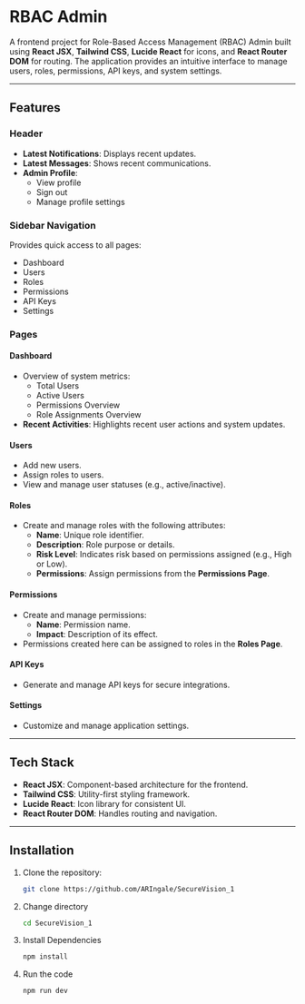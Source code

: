 # RBAC Admin

A frontend project for Role-Based Access Management (RBAC) Admin built using **React JSX**, **Tailwind CSS**, **Lucide React** for icons, and **React Router DOM** for routing. The application provides an intuitive interface to manage users, roles, permissions, API keys, and system settings.

---

## Features

### **Header**
- **Latest Notifications**: Displays recent updates.
- **Latest Messages**: Shows recent communications.
- **Admin Profile**:  
  - View profile  
  - Sign out  
  - Manage profile settings  

### **Sidebar Navigation**
Provides quick access to all pages:
- Dashboard
- Users
- Roles
- Permissions
- API Keys
- Settings

### **Pages**

#### **Dashboard**
- Overview of system metrics:
  - Total Users
  - Active Users
  - Permissions Overview
  - Role Assignments Overview
- **Recent Activities**: Highlights recent user actions and system updates.

#### **Users**
- Add new users.
- Assign roles to users.
- View and manage user statuses (e.g., active/inactive).

#### **Roles**
- Create and manage roles with the following attributes:
  - **Name**: Unique role identifier.
  - **Description**: Role purpose or details.
  - **Risk Level**: Indicates risk based on permissions assigned (e.g., High or Low).
  - **Permissions**: Assign permissions from the **Permissions Page**.

#### **Permissions**
- Create and manage permissions:
  - **Name**: Permission name.
  - **Impact**: Description of its effect.
- Permissions created here can be assigned to roles in the **Roles Page**.

#### **API Keys**
- Generate and manage API keys for secure integrations.

#### **Settings**
- Customize and manage application settings.

---

## Tech Stack
- **React JSX**: Component-based architecture for the frontend.
- **Tailwind CSS**: Utility-first styling framework.
- **Lucide React**: Icon library for consistent UI.
- **React Router DOM**: Handles routing and navigation.

---

## Installation

1. Clone the repository:
   ```bash
   git clone https://github.com/ARIngale/SecureVision_1
2. Change directory
   ```bash
   cd SecureVision_1
3. Install Dependencies 
   ```bash
   npm install
4. Run the code
   ```bash
   npm run dev




